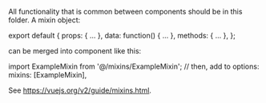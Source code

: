 All functionality that is common between components should be in this folder.
A mixin object:

export default {
props: {
...
},
data: function() {
...
},
methods: {
...
},
};

can be merged into component like this:

import ExampleMixin from '@/mixins/ExampleMixin';
// then, add to options:
mixins: [ExampleMixin],

See https://vuejs.org/v2/guide/mixins.html.
